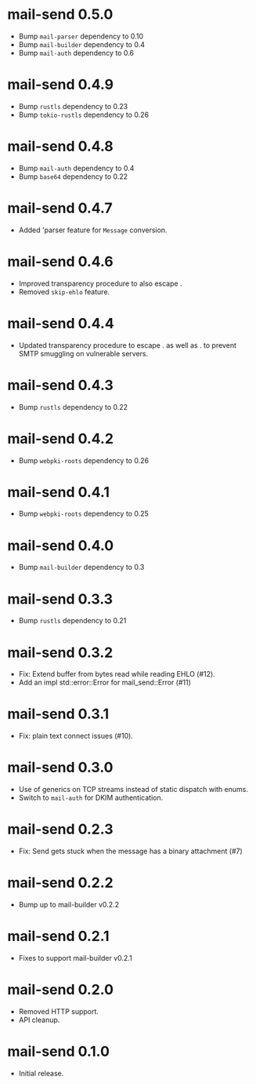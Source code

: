 mail-send 0.5.0
================================
- Bump `mail-parser` dependency to 0.10
- Bump `mail-builder` dependency to 0.4
- Bump `mail-auth` dependency to 0.6

mail-send 0.4.9
================================
- Bump `rustls` dependency to 0.23
- Bump `tokio-rustls` dependency to 0.26

mail-send 0.4.8
================================
- Bump `mail-auth` dependency to 0.4
- Bump `base64` dependency to 0.22

mail-send 0.4.7
================================
- Added 'parser feature for `Message` conversion.

mail-send 0.4.6
================================
- Improved transparency procedure to also escape <CR>.
- Removed `skip-ehlo` feature.

mail-send 0.4.4
================================
- Updated transparency procedure to escape <LF>. as well as <CR><LF>. to prevent SMTP smuggling on vulnerable servers.

mail-send 0.4.3
================================
- Bump `rustls` dependency to 0.22

mail-send 0.4.2
================================
- Bump `webpki-roots` dependency to 0.26

mail-send 0.4.1
================================
- Bump `webpki-roots` dependency to 0.25

mail-send 0.4.0
================================
- Bump `mail-builder` dependency to 0.3

mail-send 0.3.3
================================
- Bump `rustls` dependency to 0.21

mail-send 0.3.2
================================
- Fix: Extend buffer from bytes read while reading EHLO (#12).
- Add an impl std::error::Error for mail_send::Error (#11)

mail-send 0.3.1
================================
- Fix: plain text connect issues (#10).

mail-send 0.3.0
================================
- Use of generics on TCP streams instead of static dispatch with enums.
- Switch to `mail-auth` for DKIM authentication.

mail-send 0.2.3
================================
- Fix: Send gets stuck when the message has a binary attachment (#7)

mail-send 0.2.2
================================
- Bump up to mail-builder v0.2.2
  
mail-send 0.2.1
================================
- Fixes to support mail-builder v0.2.1

mail-send 0.2.0
================================
- Removed HTTP support.
- API cleanup.

mail-send 0.1.0
================================
- Initial release.
